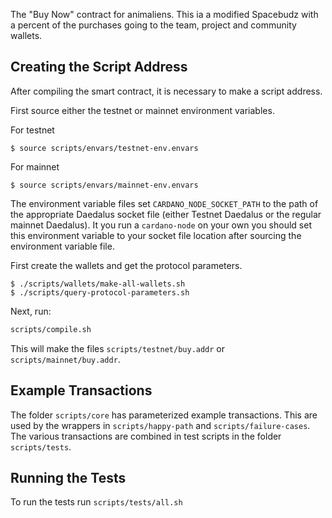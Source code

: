 The "Buy Now" contract for animaliens. This ia a modified Spacebudz with a percent of the purchases going to the team, project and community wallets.

## Creating the Script Address

After compiling the smart contract, it is necessary to make a script address.

First source either the testnet or mainnet environment variables.

For testnet

```
$ source scripts/envars/testnet-env.envars
```

For mainnet

```
$ source scripts/envars/mainnet-env.envars
```

The environment variable files set `CARDANO_NODE_SOCKET_PATH` to the path of the appropriate Daedalus socket file (either Testnet Daedalus or the regular mainnet Daedalus). It you run a `cardano-node` on your own you should set this environment variable to your socket file location after sourcing the environment variable file.

First create the wallets and get the protocol parameters.

```
$ ./scripts/wallets/make-all-wallets.sh
$ ./scripts/query-protocol-parameters.sh
```

Next, run:

```bash
scripts/compile.sh
```

This will make the files `scripts/testnet/buy.addr` or `scripts/mainnet/buy.addr`.

## Example Transactions

The folder `scripts/core` has parameterized example transactions. This are used by the wrappers in `scripts/happy-path` and `scripts/failure-cases`. The various transactions are combined in test scripts in the folder `scripts/tests`.

## Running the Tests

To run the tests run `scripts/tests/all.sh`
